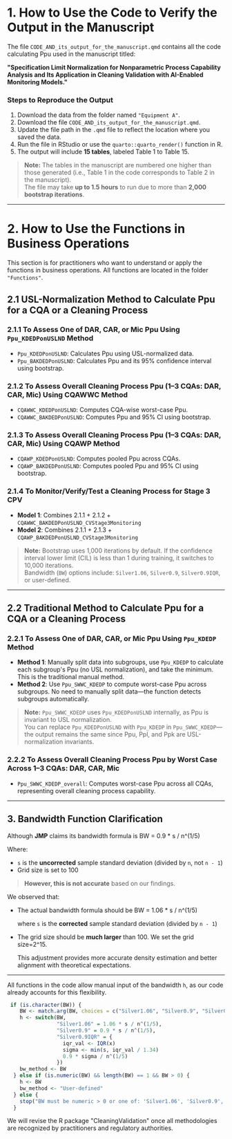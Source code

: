 #  1. How to Use the Code to Verify the Output in the Manuscript

The file `CODE_AND_its_output_for_the_manuscript.qmd` contains all the code calculating Ppu used in the manuscript titled:

**"Specification Limit Normalization for Nonparametric Process Capability Analysis and Its Application in Cleaning Validation with AI-Enabled Monitoring Models."**

### Steps to Reproduce the Output

1. Download the data from the folder named `"Equipment A"`.
2. Download the file `CODE_AND_its_output_for_the_manuscript.qmd`.
3. Update the file path in the `.qmd` file to reflect the location where you saved the data.
4. Run the file in RStudio or use the `quarto::quarto_render()` function in R.
5. The output will include **15 tables**, labeled Table 1 to Table 15.

> **Note:** The tables in the manuscript are numbered one higher than those generated (i.e., Table 1 in the code corresponds to Table 2 in the manuscript).  
> The file may take **up to 1.5 hours** to run due to more than **2,000 bootstrap iterations**.


---

#  2. How to Use the Functions in Business Operations

This section is for practitioners who want to understand or apply the functions in business operations. All functions are located in the folder `"Functions"`.

## 2.1 USL-Normalization Method to Calculate Ppu for a CQA or a Cleaning Process

### 2.1.1 To Assess One of DAR, CAR, or Mic Ppu Using `Ppu_KDEDPonUSLND` Method
- `Ppu_KDEDPonUSLND`: Calculates Ppu using USL-normalized data.
- `Ppu_BAKDEDPonUSLND`: Calculates Ppu and its 95% confidence interval using bootstrap.

### 2.1.2 To Assess Overall Cleaning Process Ppu (1–3 CQAs: DAR, CAR, Mic) Using CQAWWC Method
- `CQAWWC_KDEDPonUSLND`: Computes CQA-wise worst-case Ppu.
- `CQAWWC_BAKDEDPonUSLND`: Computes Ppu and 95% CI using bootstrap.

### 2.1.3 To Assess Overall Cleaning Process Ppu (1–3 CQAs: DAR, CAR, Mic) Using CQAWP Method
- `CQAWP_KDEDPonUSLND`: Computes pooled Ppu across CQAs.
- `CQAWP_BAKDEDPonUSLND`: Computes pooled Ppu and 95% CI using bootstrap.

### 2.1.4 To Monitor/Verify/Test a Cleaning Process for Stage 3 CPV
- **Model 1**: Combines 2.1.1 + 2.1.2 + `CQAWWC_BAKDEDPonUSLND_CVStage3Monitoring`
- **Model 2**: Combines 2.1.1 + 2.1.3 + `CQAWP_BAKDEDPonUSLND_CVStage3Monitoring`

> **Note:** Bootstrap uses 1,000 iterations by default. If the confidence interval lower limit (CIL) is less than 1 during training, it switches to 10,000 iterations.  
> Bandwidth (`BW`) options include: `Silver1.06`, `Silver0.9`, `Silver0.9IQR`, or user-defined.

---

## 2.2 Traditional Method to Calculate Ppu for a CQA or a Cleaning Process

### 2.2.1 To Assess One of DAR, CAR, or Mic Ppu Using `Ppu_KDEDP` Method
- **Method 1**: Manually split data into subgroups, use `Ppu_KDEDP` to calculate each subgroup's Ppu (no USL normalization), and take the minimum. This is the traditional manual method.
- **Method 2**: Use `Ppu_SWWC_KDEDP` to compute worst-case Ppu across subgroups. No need to manually split data—the function detects subgroups automatically.

> **Note:** `Ppu_SWWC_KDEDP` uses `Ppu_KDEDPonUSLND` internally, as Ppu is invariant to USL normalization.  
> You can replace `Ppu_KDEDPonUSLND` with `Ppu_KDEDP` in `Ppu_SWWC_KDEDP`—the output remains the same since Ppu, Ppl, and Ppk are USL-normalization invariants.

### 2.2.2 To Assess Overall Cleaning Process Ppu by Worst Case Across 1–3 CQAs: DAR, CAR, Mic
- `Ppu_SWWC_KDEDP_overall`: Computes worst-case Ppu across all CQAs, representing overall cleaning process capability.

---


##  3. Bandwidth Function Clarification

Although **JMP** claims its bandwidth formula is BW = 0.9 * s / n^(1/5)

Where:

- `s` is the **uncorrected** sample standard deviation (divided by `n`, not `n - 1`)
- Grid size is set to 100

> **However, this is not accurate** based on our findings.

We observed that:

- The actual bandwidth formula should be BW = 1.06 * s / n^(1/5)

  where `s` is the **corrected** sample standard deviation (divided by `n - 1`)
  
- The grid size should be **much larger** than 100. We set the grid size=2^15.

  This adjustment provides more accurate density estimation and better alignment with theoretical expectations.
---

All functions in the code allow manual input of the bandwidth `h`, as our code already accounts for this flexibility.

```r
 if (is.character(BW)) {
    BW <- match.arg(BW, choices = c("Silver1.06", "Silver0.9", "Silver0.9IQR"))
    h <- switch(BW,
                "Silver1.06" = 1.06 * s / n^(1/5),
                "Silver0.9" = 0.9 * s / n^(1/5),
                "Silver0.9IQR" = {
                  iqr_val <- IQR(x)
                  sigma <- min(s, iqr_val / 1.34)
                  0.9 * sigma / n^(1/5)
                })
    bw_method <- BW
  } else if (is.numeric(BW) && length(BW) == 1 && BW > 0) {
    h <- BW
    bw_method <- "User-defined"
  } else {
    stop("BW must be numeric > 0 or one of: 'Silver1.06', 'Silver0.9', 'Silver0.9IQR'.")
  }
```

We will revise the R package "CleaningValidation" once all methodologies are recognized by practitioners and regulatory authorities.

